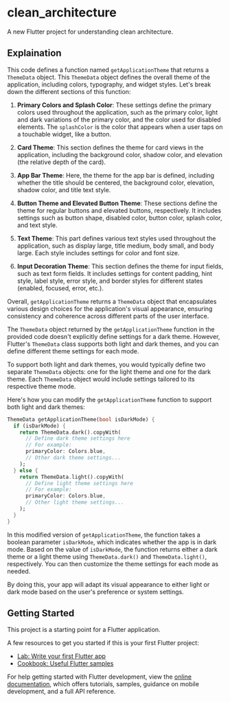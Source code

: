 # clean_architecture

A new Flutter project for understanding clean architecture.

## Explaination

This code defines a function named `getApplicationTheme` that returns a `ThemeData` object. This `ThemeData` object defines the overall theme of the application, including colors, typography, and widget styles. Let's break down the different sections of this function:

1. **Primary Colors and Splash Color**: These settings define the primary colors used throughout the application, such as the primary color, light and dark variations of the primary color, and the color used for disabled elements. The `splashColor` is the color that appears when a user taps on a touchable widget, like a button.

2. **Card Theme**: This section defines the theme for card views in the application, including the background color, shadow color, and elevation (the relative depth of the card).

3. **App Bar Theme**: Here, the theme for the app bar is defined, including whether the title should be centered, the background color, elevation, shadow color, and title text style.

4. **Button Theme and Elevated Button Theme**: These sections define the theme for regular buttons and elevated buttons, respectively. It includes settings such as button shape, disabled color, button color, splash color, and text style.

5. **Text Theme**: This part defines various text styles used throughout the application, such as display large, title medium, body small, and body large. Each style includes settings for color and font size.

6. **Input Decoration Theme**: This section defines the theme for input fields, such as text form fields. It includes settings for content padding, hint style, label style, error style, and border styles for different states (enabled, focused, error, etc.).

Overall, `getApplicationTheme` returns a `ThemeData` object that encapsulates various design choices for the application's visual appearance, ensuring consistency and coherence across different parts of the user interface.

The `ThemeData` object returned by the `getApplicationTheme` function in the provided code doesn't explicitly define settings for a dark theme. However, Flutter's `ThemeData` class supports both light and dark themes, and you can define different theme settings for each mode.

To support both light and dark themes, you would typically define two separate `ThemeData` objects: one for the light theme and one for the dark theme. Each `ThemeData` object would include settings tailored to its respective theme mode.

Here's how you can modify the `getApplicationTheme` function to support both light and dark themes:

```dart
ThemeData getApplicationTheme(bool isDarkMode) {
  if (isDarkMode) {
    return ThemeData.dark().copyWith(
      // Define dark theme settings here
      // For example:
      primaryColor: Colors.blue,
      // Other dark theme settings...
    );
  } else {
    return ThemeData.light().copyWith(
      // Define light theme settings here
      // For example:
      primaryColor: Colors.blue,
      // Other light theme settings...
    );
  }
}
```

In this modified version of `getApplicationTheme`, the function takes a boolean parameter `isDarkMode`, which indicates whether the app is in dark mode. Based on the value of `isDarkMode`, the function returns either a dark theme or a light theme using `ThemeData.dark()` and `ThemeData.light()`, respectively. You can then customize the theme settings for each mode as needed.

By doing this, your app will adapt its visual appearance to either light or dark mode based on the user's preference or system settings.

## Getting Started

This project is a starting point for a Flutter application.

A few resources to get you started if this is your first Flutter project:

- [Lab: Write your first Flutter app](https://docs.flutter.dev/get-started/codelab)
- [Cookbook: Useful Flutter samples](https://docs.flutter.dev/cookbook)

For help getting started with Flutter development, view the
[online documentation](https://docs.flutter.dev/), which offers tutorials,
samples, guidance on mobile development, and a full API reference.

